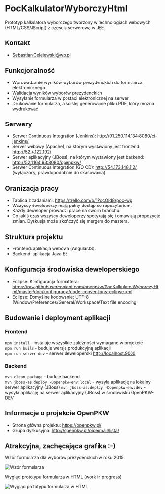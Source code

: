 ﻿# PocKalkulatorWyborczyHtml
Prototyp kalkulatora wyborczego tworzony w technologiach webowych (HTML/CSS/JScript) z częścią serwerową w JEE.

## Kontakt
- Sebastian.Celejewski@wp.pl

## Funkcjonalność
- Wprowadzanie wyników wyborów prezydenckich do formularza elektronicznego
- Walidacja wyników wyborów prezydenckich
- Wysyłanie formularza w postaci elektronicznej na serwer
- Drukowanie formularza, a ściślej generowanie pliku PDF, który można wydrukować

## Serwery
- Serwer Continuous Integration (Jenkins): http://91.250.114.134:8080/ci-jenkins/
- Server webowy (Apache), na którym wystawiony jest frontend: http://52.4.122.192/
- Serwer aplikacyjny (JBoss), na którym wystawiony jest backend: http://52.1.164.93:8080/openpkw/
- Serwer Continuous Integration (GO CD): http://54.173.148.112/ (wyłączony, prawdopodobnie do skasowania)

## Oranizacja pracy
- Tablica z zadaniami: https://trello.com/b/1PocOld8/poc-wp
- Wszyscy developerzy mają pełny dostęp do repozytorium.
- Każdy deweloper prowadzi prace na swoim branchu.
- Co jakiś czas wszyscy deweloperzy spotykają się i omawiają propozycje zmian. Dyskusja może skończyć się mergem do mastera.

## Struktura projektu
- Frontend: aplikacja webowa (AngularJS).
- Backend: aplikacja Java EE

## Konfiguracja środowiska deweloperskiego
- Eclipse: Konfiguracja formattera: https://raw.githubusercontent.com/openpkw/PocKalkulatorWyborczyHtml/master/doc/konfiguracja/code-conventions-eclipse.xml
- Eclipse: Domyślne kodowanie: UTF-8 (Window/Preferences/General/Workspace/Text file encoding

## Budowanie i deployment aplikacji
### Frontend
```npm install``` - instaluje wszystkie zależności wymagane w projekcie<br/>
```npm run build``` - buduje wersję produkcyjną aplikacji<br/>
```npm run server-dev``` - serwer deweloperski [http://localhost:9000](http://localhost:9000)

### Backend
```mvn clean package``` - buduje backend<br/>
```mvn jboss-as:deploy -Dopenpkw-env:local``` - wysyła aplikację na lokalny serwer aplikacyjny (JBoss)
```mvn jboss-as:deploy -Dopenpkw-env:dev``` - wysyła aplikację na serwer aplikacyjny (JBoss) w środowisku OpenPKW-DEV 

## Informacje o projekcie OpenPKW
- Strona główna projektu: https://openpkw.pl/
- Grupa dyskusyjna: http://openpkw.pl/pipermail/lista/

## Atrakcyjna, zachęcająca grafika :-)

Wzór formularza dla wyborów prezydenckich w roku 2015.

![Wzór formularza](https://raw.githubusercontent.com/openpkw/PocKalkulatorWyborczyHtml/master/doc/images/formularz_wzor.png)

Wygląd prototypu formularza w HTML (work in progress)

![Wygląd prototypu formularza w HTML](https://raw.githubusercontent.com/openpkw/PocKalkulatorWyborczyHtml/master/doc/images/formularz_prototyp_html.png)
